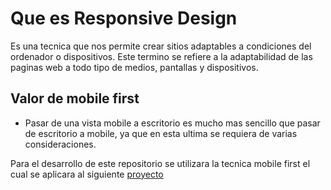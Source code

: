 # Que es Responsive Design

Es una tecnica que nos permite crear sitios adaptables a condiciones del ordenador o dispositivos. Este termino se refiere a la adaptabilidad de las paginas web a todo tipo de medios, pantallas y dispositivos.

## Valor de mobile first 
- Pasar de una vista mobile a escritorio es mucho mas sencillo que pasar de escritorio a mobile, ya que en esta ultima se requiera de varias consideraciones.

Para el desarrollo de este repositorio se utilizara la tecnica mobile first el cual se aplicara al siguiente [proyecto](https://www.figma.com/proto/sMmlQaZldfDcLERYYWe6h4/Bata-Bit?node-id=44%3A594&scaling=scale-down)


